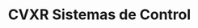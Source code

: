 ---
title: "CVXR Sistemas de Control"
url: /valdivia/cvxr-sistemas-de-control/
shop: Radiotechnik
---